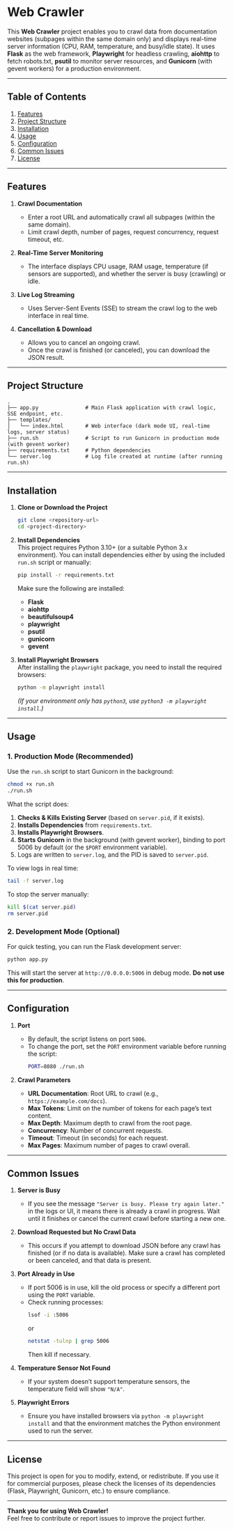 # Web Crawler

This **Web Crawler** project enables you to crawl data from documentation websites (subpages within the same domain only) and displays real-time server information (CPU, RAM, temperature, and busy/idle state). It uses **Flask** as the web framework, **Playwright** for headless crawling, **aiohttp** to fetch robots.txt, **psutil** to monitor server resources, and **Gunicorn** (with gevent workers) for a production environment.

---

## Table of Contents

1. [Features](#features)  
2. [Project Structure](#project-structure)  
3. [Installation](#installation)  
4. [Usage](#usage)  
5. [Configuration](#configuration)  
6. [Common Issues](#common-issues)  
7. [License](#license)

---

## Features

1. **Crawl Documentation**  
   - Enter a root URL and automatically crawl all subpages (within the same domain).  
   - Limit crawl depth, number of pages, request concurrency, request timeout, etc.  

2. **Real-Time Server Monitoring**  
   - The interface displays CPU usage, RAM usage, temperature (if sensors are supported), and whether the server is busy (crawling) or idle.

3. **Live Log Streaming**  
   - Uses Server-Sent Events (SSE) to stream the crawl log to the web interface in real time.

4. **Cancellation & Download**  
   - Allows you to cancel an ongoing crawl.  
   - Once the crawl is finished (or canceled), you can download the JSON result.

---

## Project Structure

```
.
├── app.py               # Main Flask application with crawl logic, SSE endpoint, etc.
├── templates/
│   └── index.html       # Web interface (dark mode UI, real-time logs, server status)
├── run.sh               # Script to run Gunicorn in production mode (with gevent worker)
├── requirements.txt     # Python dependencies
└── server.log           # Log file created at runtime (after running run.sh)
```

---

## Installation

1. **Clone or Download the Project**
   ```bash
   git clone <repository-url>
   cd <project-directory>
   ```

2. **Install Dependencies**  
   This project requires Python 3.10+ (or a suitable Python 3.x environment). You can install dependencies either by using the included `run.sh` script or manually:
   ```bash
   pip install -r requirements.txt
   ```
   Make sure the following are installed:
   - **Flask**  
   - **aiohttp**  
   - **beautifulsoup4**  
   - **playwright**  
   - **psutil**  
   - **gunicorn**  
   - **gevent**  

3. **Install Playwright Browsers**  
   After installing the `playwright` package, you need to install the required browsers:
   ```bash
   python -m playwright install
   ```
   *(If your environment only has `python3`, use `python3 -m playwright install`.)*

---

## Usage

### 1. Production Mode (Recommended)
Use the `run.sh` script to start Gunicorn in the background:

```bash
chmod +x run.sh
./run.sh
```

What the script does:
1. **Checks & Kills Existing Server** (based on `server.pid`, if it exists).
2. **Installs Dependencies** from `requirements.txt`.
3. **Installs Playwright Browsers**.
4. **Starts Gunicorn** in the background (with gevent worker), binding to port 5006 by default (or the `$PORT` environment variable).
5. Logs are written to `server.log`, and the PID is saved to `server.pid`.

To view logs in real time:
```bash
tail -f server.log
```

To stop the server manually:
```bash
kill $(cat server.pid)
rm server.pid
```

### 2. Development Mode (Optional)
For quick testing, you can run the Flask development server:
```bash
python app.py
```
This will start the server at `http://0.0.0.0:5006` in debug mode. **Do not use this for production**.

---

## Configuration

1. **Port**  
   - By default, the script listens on port `5006`.  
   - To change the port, set the `PORT` environment variable before running the script:
     ```bash
     PORT=8080 ./run.sh
     ```

2. **Crawl Parameters**  
   - **URL Documentation**: Root URL to crawl (e.g., `https://example.com/docs`).  
   - **Max Tokens**: Limit on the number of tokens for each page’s text content.  
   - **Max Depth**: Maximum depth to crawl from the root page.  
   - **Concurrency**: Number of concurrent requests.  
   - **Timeout**: Timeout (in seconds) for each request.  
   - **Max Pages**: Maximum number of pages to crawl overall.

---

## Common Issues

1. **Server is Busy**  
   - If you see the message `"Server is busy. Please try again later."` in the logs or UI, it means there is already a crawl in progress. Wait until it finishes or cancel the current crawl before starting a new one.

2. **Download Requested but No Crawl Data**  
   - This occurs if you attempt to download JSON before any crawl has finished (or if no data is available). Make sure a crawl has completed or been canceled, and that data is present.


3. **Port Already in Use**  
   - If port 5006 is in use, kill the old process or specify a different port using the `PORT` variable.  
   - Check running processes:
     ```bash
     lsof -i :5006
     ```
     or
     ```bash
     netstat -tulnp | grep 5006
     ```
     Then kill if necessary.

4. **Temperature Sensor Not Found**  
   - If your system doesn’t support temperature sensors, the temperature field will show `"N/A"`.

5. **Playwright Errors**  
   - Ensure you have installed browsers via `python -m playwright install` and that the environment matches the Python environment used to run the server.

---

## License

This project is open for you to modify, extend, or redistribute. If you use it for commercial purposes, please check the licenses of its dependencies (Flask, Playwright, Gunicorn, etc.) to ensure compliance.

---

**Thank you for using Web Crawler!**  
Feel free to contribute or report issues to improve the project further.
